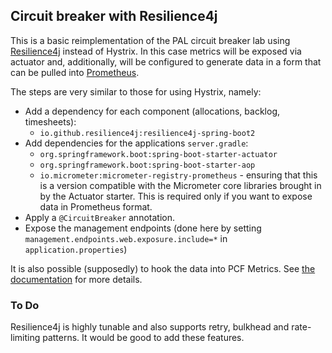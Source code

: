 ## Circuit breaker with Resilience4j

This is a basic reimplementation of the PAL circuit breaker lab using
[Resilience4j](https://resilience4j.readme.io) instead of Hystrix.
In this case metrics will be exposed via actuator and, additionally,
will be configured to generate data in a form that can be pulled
into [Prometheus](https://prometheus.io).

The steps are very similar to those for using Hystrix, namely:
* Add a dependency for each component (allocations, backlog, timesheets):
  * `io.github.resilience4j:resilience4j-spring-boot2`
* Add dependencies for the applications `server.gradle`:
  * `org.springframework.boot:spring-boot-starter-actuator`
  * `org.springframework.boot:spring-boot-starter-aop`
  * `io.micrometer:micrometer-registry-prometheus` - ensuring that this
  is a version compatible with the Micrometer core libraries brought in
  by the Actuator starter. This is required only if you want to
  expose data in Prometheus format.
* Apply a `@CircuitBreaker` annotation.
* Expose the management endpoints (done here by setting
`management.endpoints.web.exposure.include=*` in `application.properties`)

It is also possible (supposedly) to hook the data into PCF Metrics.
See [the documentation](https://docs.pivotal.io/pivotalcf/2-6/metric-registrar/using.html)
for more details.

### To Do

Resilience4j is highly tunable and also supports retry, bulkhead and
rate-limiting patterns. It would be good to add these features.

